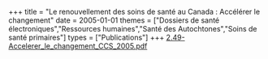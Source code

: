 +++
title = "Le renouvellement des soins de santé au Canada : Accélérer le changement"
date = 2005-01-01
themes = ["Dossiers de santé électroniques","Ressources humaines","Santé des Autochtones","Soins de santé primaires"]
types = ["Publications"]
+++
[2.49-Accelerer_le_changement_CCS_2005.pdf](/files/2.49-Accelerer_le_changement_CCS_2005.pdf)
